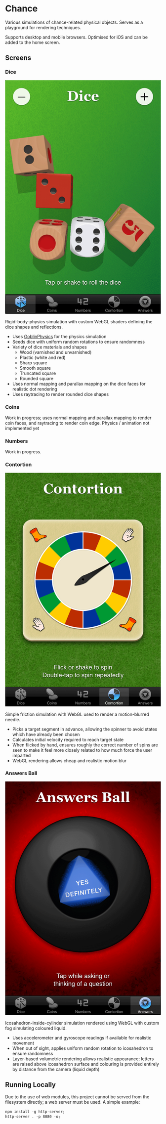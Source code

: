 # Chance

Various simulations of chance-related physical objects. Serves as a
playground for rendering techniques.

Supports desktop and mobile browsers. Optimised for iOS and can be
added to the home screen.

## Screens

### Dice

<img src="screenshots/dice-small.png" alt="Dice preview" width="600" />

Rigid-body-physics simulation with custom WebGL shaders defining the
dice shapes and reflections.

* Uses [GoblinPhysics](https://github.com/chandlerprall/GoblinPhysics)
  for the physics simulation
* Seeds dice with uniform random rotations to ensure randomness
* Variety of dice materials and shapes
  - Wood (varnished and unvarnished)
  - Plastic (white and red)
  - Sharp square
  - Smooth square
  - Truncated square
  - Rounded square
* Uses normal mapping and parallax mapping on the dice faces for
  realistic dot rendering
* Uses raytracing to render rounded dice shapes

### Coins

Work in progress; uses normal mapping and parallax mapping to render
coin faces, and raytracing to render coin edge. Physics / animation
not implemented yet

### Numbers

Work in progress.

### Contortion

<img src="screenshots/contortion-small.png" alt="Contortion preview" width="600" />

Simple friction simulation with WebGL used to render a motion-blurred
needle.

* Picks a target segment in advance, allowing the spinner to avoid
  states which have already been chosen
* Calculates initial velocity required to reach target state
* When flicked by hand, ensures roughly the correct number of spins
  are seen to make it feel more closely related to how much force the
  user imparted
* WebGL rendering allows cheap and realistic motion blur

### Answers Ball

<img src="screenshots/answers-small.png" alt="Answers Ball preview" width="600" />

Icosahedron-inside-cylinder simulation rendered using WebGL with custom
fog simulating coloured liquid.

* Uses accelerometer and gyroscope readings if available for realistic
  movement
* When out of sight, applies uniform random rotation to icosahedron to
  ensure randomness
* Layer-based volumetric rendering allows realistic appearance; letters
  are raised above icosahedron surface and colouring is provided
  entirely by distance from the camera (liquid depth)

## Running Locally

Due to the use of web modules, this project cannot be served from the
filesystem directly; a web server must be used. A simple example:

```
npm install -g http-server;
http-server . -p 8080 -o;
```
